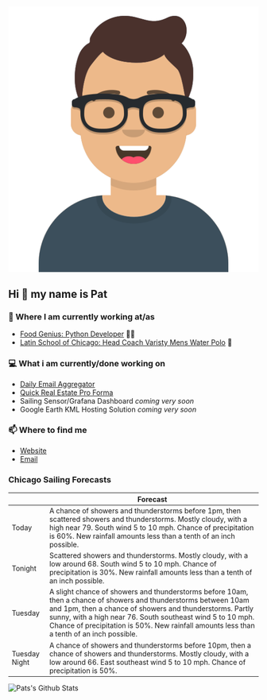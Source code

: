 [![Social banner for p-j-falconer](https://raw.githubusercontent.com/P-J-FALCONER/P-J-FALCONER/master/assets/avataaars.svg)](https://patfalconer.com/)
## Hi :wave: my name is Pat

### 💼 Where I am currently working at/as
- [Food Genius: Python Developer](https://getfoodgenius.com/) 🍔🐍
- [Latin School of Chicago: Head Coach Varisty Mens Water Polo](https://www.latinschool.org/) 🤽


### 💻 What i am currently/done working on
 - [Daily Email Aggregator](https://github.com/P-J-FALCONER/dott_daily_mail)
 - [Quick Real Estate Pro Forma](https://github.com/P-J-FALCONER/henry)
 - Sailing Sensor/Grafana Dashboard *coming very soon*
 - Google Earth KML Hosting Solution *coming very soon*

### 📫 Where to find me
 - [Website](https://patfalconer.com/)
 - [Email](mailto:patrick.j.falconer@gmail.com)


### Chicago Sailing Forecasts
|   | Forecast  |
|---|---|
| Today | A chance of showers and thunderstorms before 1pm, then scattered showers and thunderstorms. Mostly cloudy, with a high near 79. South wind 5 to 10 mph. Chance of precipitation is 60%. New rainfall amounts less than a tenth of an inch possible. |
| Tonight | Scattered showers and thunderstorms. Mostly cloudy, with a low around 68. South wind 5 to 10 mph. Chance of precipitation is 30%. New rainfall amounts less than a tenth of an inch possible. |
| Tuesday | A slight chance of showers and thunderstorms before 10am, then a chance of showers and thunderstorms between 10am and 1pm, then a chance of showers and thunderstorms. Partly sunny, with a high near 76. South southeast wind 5 to 10 mph. Chance of precipitation is 50%. New rainfall amounts less than a tenth of an inch possible. |
| Tuesday Night | A chance of showers and thunderstorms before 10pm, then a chance of showers and thunderstorms. Mostly cloudy, with a low around 66. East southeast wind 5 to 10 mph. Chance of precipitation is 50%. |

![Pats's Github Stats](https://github-readme-stats.vercel.app/api?username=p-j-falconer&show_icons=true&theme=radical)
